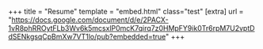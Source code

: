 +++
title = "Resume"
template = "embed.html"
class="test"
[extra]
url = "https://docs.google.com/document/d/e/2PACX-1vR8phRROytFLb3Wv6k5mcsxlP0mcK7qirq7z0HMpFY9ik0Tr6rpM7U2vptDdSENkgsqCpBmXw7VT1lo/pub?embedded=true"
+++